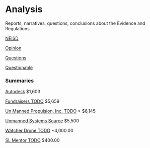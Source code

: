 # Analysis 
Reports, narratives, questions, conclusions about the Evidence and Regulations.

[NEISD](https://oakstreetfalls.github.io/Analysis/NEISD)

[Opinion](https://oakstreetfalls.github.io/Analysis/Opinion)

[Questions](https://oakstreetfalls.github.io/Analysis/ThingsThatMakeYouGoHmmm)

[Questionable](https://oakstreetfalls.github.io/Analysis/Questionable)

### Summaries
[Autodesk](https://oakstreetfalls.github.io/Analysis/Autodesk/Autodesk) $1,603

[Fundraisers TODO](https://oakstreetfalls.github.io/Analysis/Fundraisers/Fundraisers) $5,659

[Un Manned Propulsion, Inc. TODO](https://oakstreetfalls.github.io/Analysis/UMP/UMP) > $6,145

[Unmanned Systems Source](https://oakstreetfalls.github.io/Analysis/USS/USS) $5,500

[Watcher Drone TODO]() ~4,000.00

[SL Mentor TODO]() $400.00
